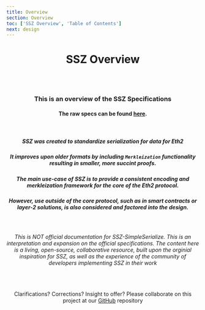 ```yaml
---
title: Overview
section: Overview
toc: ['SSZ Overview', 'Table of Contents']
next: design
---
```

<div align='center' id='SSZ%20Overview'>

# SSZ Overview

<br/>
<br/>

### This is an overview of the SSZ Specifications
#### The raw specs can be found [here](#/specs).

<br/>

##### SSZ was created to standardize serialization for data for Eth2
##### It improves upon older formats by including `Merkleization` functionality resulting in smaller, more succint proofs.
##### The main use-case of SSZ is to provide a consistent encoding and merkleization framework for the core of the Eth2 protocol.
##### However, use outside of the core protocol, such as in smart contracts or layer-2 solutions, is also considered and factored into the design.

<br/>

###### This is NOT official documentation for SSZ-SimpleSerialize. This is an interpretation and expansion on the official specifications. The content here is a living, open-source, collaborative resource, built upon the orginial inspiration for SSZ, as well as the experience of the community of developers implementing SSZ in their work

<br/>

Clarifications? Corrections? Insight to offer? Please collaborate on this project at our [GitHub](#https://www.github.com/scottypoi/ssz-simpleserialize) repository

